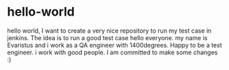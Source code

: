 # hello-world
hello world, I want to create a very nice repository to run my test case in jenkins. The idea is to run a good test case
hello everyone. my name is Evaristus and i work as a QA engineer with 1400degrees. Happy to be a test engineer. i work with good people.
I am committed to make some changes :)
